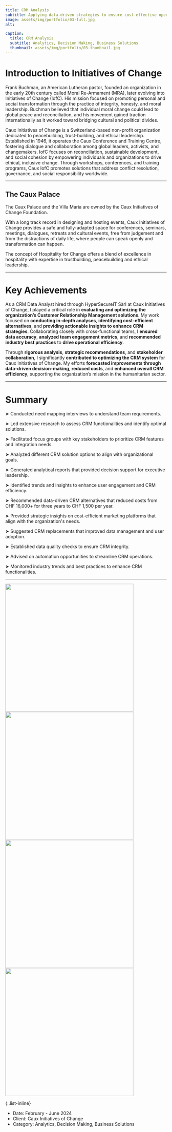 ```yaml
---
title: CRM Analysis
subtitle: Applying data-driven strategies to ensure cost-effective operations in peacekeeping
image: assets/img/portfolio/03-full.jpg
alt: 

caption:
  title: CRM Analysis
  subtitle: Analytics, Decision Making, Business Solutions
  thumbnail: assets/img/portfolio/03-thumbnail.jpg
---
```


# Introduction to Initiatives of Change

Frank Buchman, an American Lutheran pastor, founded an organization in the early 20th century called Moral Re-Armament (MRA), later evolving into Initiatives of Change (IofC). His mission focused on promoting personal and social transformation through the practice of integrity, honesty, and moral leadership. Buchman believed that individual moral change could lead to global peace and reconciliation, and his movement gained traction internationally as it worked toward bridging cultural and political divides.

Caux Initiatives of Change is a Switzerland-based non-profit organization dedicated to peacebuilding, trust-building, and ethical leadership. Established in 1946, it operates the Caux Conference and Training Centre, fostering dialogue and collaboration among global leaders, activists, and changemakers. IofC focuses on reconciliation, sustainable development, and social cohesion by empowering individuals and organizations to drive ethical, inclusive change. Through workshops, conferences, and training programs, Caux IofC promotes solutions that address conflict resolution, governance, and social responsibility worldwide.

---

## The Caux Palace

The Caux Palace and the Villa Maria are owned by the Caux Initiatives of Change Foundation.

With a long track record in designing and hosting events, Caux Initiatives of Change provides a safe and fully-adapted space for conferences, seminars, meetings, dialogues, retreats and cultural events, free from judgement and from the distractions of daily life, where people can speak openly and transformation can happen.

The concept of Hospitality for Change offers a blend of excellence in hospitality with expertise in trustbuilding, peacebuilding and ethical leadership.

---

# Key Achievements
As a CRM Data Analyst hired through HyperSecureIT Sàrl at Caux Initiatives of Change, I played a critical role in **evaluating and optimizing the organization’s Customer Relationship Management solutions**. My work focused on **conducting in-depth analyses**, **identifying cost-efficient alternatives**, and **providing actionable insights to enhance CRM strategies**. Collaborating closely with cross-functional teams, I **ensured data accuracy**, **analyzed team engagement metrics**, and **recommended industry best practices** to **drive operational efficiency**.

Through **rigorous analysis**, **strategic recommendations**, and **stakeholder collaboration**, I significantly **contributed to optimizing the CRM system** for Caux Initiatives of Change. My efforts **forecasted improvements through data-driven decision-making**, **reduced costs**, and **enhanced overall CRM efficiency**, supporting the organization’s mission in the humanitarian sector.

---

# Summary

➤  Conducted need mapping interviews to understand team requirements.

➤  Led extensive research to assess CRM functionalities and identify optimal solutions.

➤  Facilitated focus groups with key stakeholders to prioritize CRM features and integration needs.

➤ Analyzed different CRM solution options to align with organizational goals.

➤ Generated analytical reports that provided decision support for executive leadership.

➤ Identified trends and insights to enhance user engagement and CRM efficiency.

➤ Recommended data-driven CRM alternatives that reduced costs from CHF 16,000+ for three years to CHF 1,500 per year.

➤ Provided strategic insights on cost-efficient marketing platforms that align with the organization's needs.

➤ Suggested CRM replacements that improved data management and user adoption.

➤ Established data quality checks to ensure CRM integrity.

➤ Advised on automation opportunities to streamline CRM operations.

➤ Monitored industry trends and best practices to enhance CRM functionalities.



---

<img src="https://github.com/user-attachments/assets/3fbbfff1-8ff5-4dc2-829a-93370a496fb1" width="400" />

<img src="https://github.com/user-attachments/assets/c43aba56-dd2a-4f42-98e1-3d33bef25b9e" width="400" />

<img src="https://github.com/user-attachments/assets/38862eb9-3e65-4ecd-9fed-e3e637dda61b" width="400" />

<img src="https://github.com/user-attachments/assets/fccca2a9-86ef-4c2a-b17d-ef5bbf36c67e" width="400" />




{:.list-inline}
- Date: February - June 2024
- Client: Caux Initiatives of Change
- Category: Analytics, Decision Making, Business Solutions

